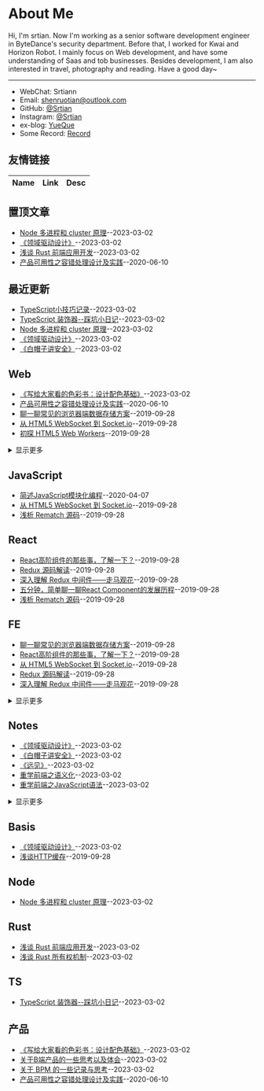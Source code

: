 # About Me
Hi, I'm srtian. Now I'm working as a senior software development engineer in ByteDance's security department. Before that,
I worked for Kwai and Horizon Robot. I mainly focus on Web development,
and have some understanding of Saas and tob businesses. Besides development, I am also interested in travel, photography and reading. Have a good day~

---
- WebChat: Srtiann
- Email: shenruotian@outlook.com
- GitHub: [@Srtian](https://github.com/srtian)
- Instagram: [@Srtian](https://www.instagram.com/srtian96/?next=%2F)
- ex-blog: [YueQue](https://www.yuque.com/srtian)
- Some Record: [Record](https://github.com/srtian/Record)
## 友情链接
| Name | Link | Desc | 
 | ---- | ---- | ---- |
## 置顶文章
- [Node 多进程和 cluster 原理](https://github.com/srtian/Blog/issues/27)--2023-03-02
- [《领域驱动设计》](https://github.com/srtian/Blog/issues/26)--2023-03-02
- [浅谈 Rust 前端应用开发](https://github.com/srtian/Blog/issues/15)--2023-03-02
- [产品可用性之容错处理设计及实践](https://github.com/srtian/Blog/issues/13)--2020-06-10
## 最近更新
- [TypeScript小技巧记录](https://github.com/srtian/Blog/issues/29)--2023-03-02
- [TypeScript 装饰器--踩坑小日记](https://github.com/srtian/Blog/issues/28)--2023-03-02
- [Node 多进程和 cluster 原理](https://github.com/srtian/Blog/issues/27)--2023-03-02
- [《领域驱动设计》](https://github.com/srtian/Blog/issues/26)--2023-03-02
- [《白帽子讲安全》](https://github.com/srtian/Blog/issues/25)--2023-03-02
## Web
- [《写给大家看的色彩书：设计配色基础》](https://github.com/srtian/Blog/issues/18)--2023-03-02
- [产品可用性之容错处理设计及实践](https://github.com/srtian/Blog/issues/13)--2020-06-10
- [聊一聊常见的浏览器端数据存储方案](https://github.com/srtian/Blog/issues/11)--2019-09-28
- [ 从 HTML5 WebSocket 到 Socket.io](https://github.com/srtian/Blog/issues/9)--2019-09-28
- [初探 HTML5 Web Workers](https://github.com/srtian/Blog/issues/6)--2019-09-28
<details><summary>显示更多</summary>

- [浅谈HTTP缓存](https://github.com/srtian/Blog/issues/5)--2019-09-28
- [《Don't Make Me Think》读书笔记](https://github.com/srtian/Blog/issues/2)--2019-09-28
- [浅析浏览器进程发展历程](https://github.com/srtian/Blog/issues/1)--2019-09-28
</details>

## JavaScript
- [简述JavaScript模块化编程](https://github.com/srtian/Blog/issues/12)--2020-04-07
- [ 从 HTML5 WebSocket 到 Socket.io](https://github.com/srtian/Blog/issues/9)--2019-09-28
- [浅析 Rematch 源码](https://github.com/srtian/Blog/issues/3)--2019-09-28
## React
- [React高阶组件的那些事，了解一下？](https://github.com/srtian/Blog/issues/10)--2019-09-28
- [Redux 源码解读](https://github.com/srtian/Blog/issues/8)--2019-09-28
- [深入理解 Redux 中间件——走马观花](https://github.com/srtian/Blog/issues/7)--2019-09-28
- [五分钟，简单聊一聊React Component的发展历程](https://github.com/srtian/Blog/issues/4)--2019-09-28
- [浅析 Rematch 源码](https://github.com/srtian/Blog/issues/3)--2019-09-28
## FE
- [聊一聊常见的浏览器端数据存储方案](https://github.com/srtian/Blog/issues/11)--2019-09-28
- [React高阶组件的那些事，了解一下？](https://github.com/srtian/Blog/issues/10)--2019-09-28
- [ 从 HTML5 WebSocket 到 Socket.io](https://github.com/srtian/Blog/issues/9)--2019-09-28
- [Redux 源码解读](https://github.com/srtian/Blog/issues/8)--2019-09-28
- [深入理解 Redux 中间件——走马观花](https://github.com/srtian/Blog/issues/7)--2019-09-28
<details><summary>显示更多</summary>

- [初探 HTML5 Web Workers](https://github.com/srtian/Blog/issues/6)--2019-09-28
- [浅谈HTTP缓存](https://github.com/srtian/Blog/issues/5)--2019-09-28
- [五分钟，简单聊一聊React Component的发展历程](https://github.com/srtian/Blog/issues/4)--2019-09-28
- [浅析 Rematch 源码](https://github.com/srtian/Blog/issues/3)--2019-09-28
- [《Don't Make Me Think》读书笔记](https://github.com/srtian/Blog/issues/2)--2019-09-28
- [浅析浏览器进程发展历程](https://github.com/srtian/Blog/issues/1)--2019-09-28
</details>

## Notes
- [《领域驱动设计》](https://github.com/srtian/Blog/issues/26)--2023-03-02
- [《白帽子讲安全》](https://github.com/srtian/Blog/issues/25)--2023-03-02
- [《远见》](https://github.com/srtian/Blog/issues/24)--2023-03-02
- [重学前端之语义化](https://github.com/srtian/Blog/issues/23)--2023-03-02
- [重学前端之JavaScript语法](https://github.com/srtian/Blog/issues/22)--2023-03-02
<details><summary>显示更多</summary>

- [重学前端之JavaScript类型](https://github.com/srtian/Blog/issues/21)--2023-03-02
- [重学前端之JavaScript执行](https://github.com/srtian/Blog/issues/20)--2023-03-02
- [重学前端之JavaScript对象](https://github.com/srtian/Blog/issues/19)--2023-03-02
- [《Don't Make Me Think》读书笔记](https://github.com/srtian/Blog/issues/2)--2019-09-28
</details>

## Basis
- [《领域驱动设计》](https://github.com/srtian/Blog/issues/26)--2023-03-02
- [浅谈HTTP缓存](https://github.com/srtian/Blog/issues/5)--2019-09-28
## Node
- [Node 多进程和 cluster 原理](https://github.com/srtian/Blog/issues/27)--2023-03-02
## Rust
- [浅谈 Rust 前端应用开发](https://github.com/srtian/Blog/issues/15)--2023-03-02
- [浅谈 Rust 所有权机制](https://github.com/srtian/Blog/issues/14)--2023-03-02
## TS
- [TypeScript 装饰器--踩坑小日记](https://github.com/srtian/Blog/issues/28)--2023-03-02
## 产品
- [《写给大家看的色彩书：设计配色基础》](https://github.com/srtian/Blog/issues/18)--2023-03-02
- [关于B端产品的一些思考以及体会](https://github.com/srtian/Blog/issues/17)--2023-03-02
- [关于 BPM 的一些记录与思考](https://github.com/srtian/Blog/issues/16)--2023-03-02
- [产品可用性之容错处理设计及实践](https://github.com/srtian/Blog/issues/13)--2020-06-10
